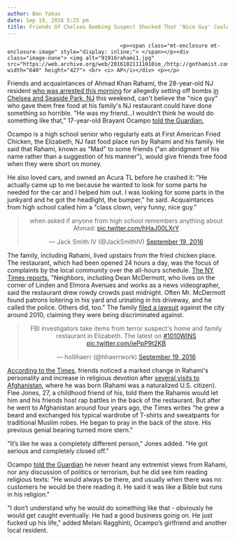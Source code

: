 ```yaml
---
author: Ben Yakas
date: Sep 19, 2016 5:25 pm
title: Friends Of Chelsea Bombing Suspect Shocked That 'Nice Guy' Could Be Terrorist
---
```


	
										<p><span class="mt-enclosure mt-enclosure-image" style="display: inline;"> </span></p><div class="image-none"> <img alt="91916rahami1.jpg" src="https://web.archive.org/web/20161021111010im_/http://gothamist.com/attachments/byakas/91916rahami1.jpg" width="640" height="427"> <br> <i> AP</i></div> <p></p>

<p>Friends and acquaintances of Ahmad Khan Rahami, the 28-year-old NJ resident <a href="https://web.archive.org/web/20161021111010/http://gothamist.com/2016/09/19/ahmad_khan_rahami.php#photo-1">who was arrested this morning</a> for allegedly setting off bombs <a href="https://web.archive.org/web/20161021111010/http://gothamist.com/tags/chelseaexplosion">in Chelsea and Seaside Park, NJ</a> this weekend, can&apos;t believe the &quot;nice guy&quot; who gave them free food at his family&apos;s NJ restaurant could have done something so horrible. &quot;He was my friend&#x2026;I wouldn&#x2019;t think he would do something like that,&#x201D; 17-year-old Brayant Ocampo <a href="https://web.archive.org/web/20161021111010/https://www.theguardian.com/us-news/2016/sep/19/fried-chicken-store-new-jersey-new-york-rahami-bomb-suspect?utm_term=Autofeed&amp;CMP=twt_b-gdnnews#link_time=1474310217">told the Guardian.</a></p>

<p>Ocampo is a high school senior who regularly eats at First American Fried Chicken, the Elizabeth, NJ fast food place run by Rahami and his family. He said that Rahami, known as &quot;Mad&quot; to some friends (&quot;an abridgment of his name rather than a suggestion of his manner&quot;), would give friends free food when they were short on money. </p>

<p>He also loved cars, and owned an Acura TL before he crashed it: &quot;He actually came up to me because he wanted to look for some parts he needed for the car and I helped him out. I was looking for some parts in the junkyard and he got the headlight, the bumper,&quot; he said. Acquaintances from high school called him a &quot;class clown, very funny, nice guy.&quot;</p>

<center><blockquote class="twitter-tweet" data-lang="en"><p lang="en" dir="ltr">when asked if anyone from high school remembers anything about Ahmad: <a href="https://web.archive.org/web/20161021111010/https://t.co/hHaJ00LXrY">pic.twitter.com/hHaJ00LXrY</a></p>&#x2014; Jack Smith IV (@JackSmithIV) <a href="https://web.archive.org/web/20161021111010/https://twitter.com/JackSmithIV/status/777949461888790528">September 19, 2016</a></blockquote>
<script async src="//web.archive.org/web/20161021111010js_/http://platform.twitter.com/widgets.js" charset="utf-8"></script></center>

<p>The family, including Rahami, lived upstairs from the fried chicken place. The restaurant, which had been opened 24 hours a day, was the focus of complaints by the local community over the all-hours schedule. <a href="https://web.archive.org/web/20161021111010/http://www.nytimes.com/live/new-york-explosion/a-family-business-that-aggravated-neighbors/">The NY Times reports</a>, &quot;Neighbors, including Dean McDermott, who lives on the corner of Linden and Elmora Avenues and works as a news videographer, said the restaurant drew rowdy crowds past midnight. Often Mr. McDermott found patrons loitering in his yard and urinating in his driveway, and he called the police. Others did, too.&quot; The family <a href="https://web.archive.org/web/20161021111010/http://www.reuters.com/article/us-usa-attacks-rahami-idUSKCN11P1ZI?utm_campaign=trueAnthem:+Trending+Content&amp;utm_content=57e036df04d3010afd3005c4&amp;utm_medium=trueAnthem&amp;utm_source=twitter">filed a lawsuit</a> against the city around 2010, claiming they were being discriminated against.</p>

<center><blockquote class="twitter-tweet" data-lang="en"><p lang="en" dir="ltr">FBI investigators take items from terror suspect&apos;s home and family restaurant in Elizabeth. The latest on <a href="https://web.archive.org/web/20161021111010/https://twitter.com/hashtag/1010WINS?src=hash">#1010WINS</a> <a href="https://web.archive.org/web/20161021111010/https://t.co/iePpP9t2KB">pic.twitter.com/iePpP9t2KB</a></p>&#x2014; hollihaerr (@hhaerrwork) <a href="https://web.archive.org/web/20161021111010/https://twitter.com/hhaerrwork/status/777979842201608192">September 19, 2016</a></blockquote>
<script async src="//web.archive.org/web/20161021111010js_/http://platform.twitter.com/widgets.js" charset="utf-8"></script></center>

<p><a href="https://web.archive.org/web/20161021111010/http://www.nytimes.com/2016/09/20/nyregion/ahmad-khan-rahami-bombing-suspect.html?smid=tw-share">According to the Times</a>, friends noticed a marked change in Rahami&apos;s personality and increase in religious devotion after <a href="https://web.archive.org/web/20161021111010/http://www.cnn.com/2016/09/19/us/ny-nj-bombings-rahami-afghanistan-trips/index.html">several visits to Afghanistan</a>, where he was born (Rahami was a naturalized U.S. citizen). Flee Jones, 27, a childhood friend of his, told them the Rahamis would let him and his friends host rap battles in the back of the restaurant. But after he went to Afghanistan around four years ago, the Times writes &quot;he grew a beard and exchanged his typical wardrobe of T-shirts and sweatpants for traditional Muslim robes. He began to pray in the back of the store. His previous genial bearing turned more stern.&quot;</p>

<p>&quot;It&#x2019;s like he was a completely different person,&quot; Jones added. &quot;He got serious and completely closed off.&quot;</p>

<p>Ocampo <a href="https://web.archive.org/web/20161021111010/https://www.theguardian.com/us-news/2016/sep/19/fried-chicken-store-new-jersey-new-york-rahami-bomb-suspect?utm_term=Autofeed&amp;CMP=twt_b-gdnnews#link_time=1474310217">told the Guardian</a> he never heard any extremist views from Rahami, nor any discussion of politics or terrorism, but he did see him reading religious texts: &quot;He would always be there, and usually when there was no customers he would be there reading it. He said it was like a Bible but runs in his religion.&quot;</p>

<p>&quot;I don&#x2019;t understand why he would do something like that - obviously he would get caught eventually. He had a good business going on. He just fucked up his life,&quot; added Melani Ragghinti, Ocampo&#x2019;s girlfriend and another local resident.</p>					
										
									
				